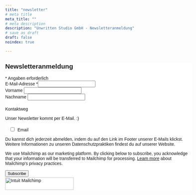 ```yaml
---
title: "newsletter"
# meta title
meta_title: ""
# meta description
description: "Unwritten Studio GmbH - Newsletteranmeldung"
# save as draft
draft: false
noindex: true

---
```


<div id="mc_embed_shell">
      <link href="//cdn-images.mailchimp.com/embedcode/classic-061523.css" rel="stylesheet" type="text/css">
  <style type="text/css">
        #mc_embed_signup{background:#fff; clear:left; font:14px Helvetica,Arial,sans-serif; width: 600px;}
        /* Add your own Mailchimp form style overrides in your site stylesheet or in this style block.
           We recommend moving this block and the preceding CSS link to the HEAD of your HTML file. */
</style><style type="text/css">
        #mc-embedded-subscribe-form input[type=checkbox]{display: inline; width: auto;margin-right: 10px;}
#mergeRow-gdpr {margin-top: 20px;}
#mergeRow-gdpr fieldset label {font-weight: normal;}
#mc-embedded-subscribe-form .mc_fieldset{border:none;min-height: 0px;padding-bottom:0px;}
</style>
<div id="mc_embed_signup">
    <form action="https://studio.us11.list-manage.com/subscribe/post?u=2be15d9421bd30e86635a36bd&amp;id=9aea578bcf&amp;v_id=4919&amp;f_id=00d324e0f0" method="post" id="mc-embedded-subscribe-form" name="mc-embedded-subscribe-form" class="validate" target="_blank">
        <div id="mc_embed_signup_scroll"><h2>Newsletteranmeldung</h2>
            <div class="indicates-required"><span class="asterisk">*</span> Angaben erforderlich</div>
            <div class="mc-field-group"><label for="mce-EMAIL">E-Mail-Adresse <span class="asterisk">*</span></label><input type="email" name="EMAIL" class="required email" id="mce-EMAIL" required="" value=""></div><div class="mc-field-group"><label for="mce-FNAME">Vorname </label><input type="text" name="FNAME" class=" text" id="mce-FNAME" value=""></div><div class="mc-field-group"><label for="mce-LNAME">Nachname </label><input type="text" name="LNAME" class=" text" id="mce-LNAME" value=""></div><div id="mergeRow-gdpr" class="mergeRow gdpr-mergeRow content__gdprBlock mc-field-group"><div class="content__gdpr"><label>Kontaktweg</label><p>Unser Newsletter kommt per E-Mail. :)</p><fieldset class="mc_fieldset gdprRequired mc-field-group" name="interestgroup_field"><label class="checkbox subfield" for="gdpr47594"><input type="checkbox" id="gdpr_47594" name="gdpr[47594]" class="gdpr" value="Y"><span>Email</span></label></fieldset><p>Du kannst dich jederzeit abmelden, indem du auf den Link im Footer unserer E-Mails klickst. Weitere Informationen zu unseren Datenschutzpraktiken findest du auf unserer Website.</p></div><div class="content__gdprLegal"><p>We use Mailchimp as our marketing platform. By clicking below to subscribe, you acknowledge that your information will be transferred to Mailchimp for processing. <a href="https://mailchimp.com/legal/terms">Learn more</a> about Mailchimp's privacy practices.</p></div></div>
        <div id="mce-responses" class="clear foot">
            <div class="response" id="mce-error-response" style="display: none;"></div>
            <div class="response" id="mce-success-response" style="display: none;"></div>
        </div>
    <div aria-hidden="true" style="position: absolute; left: -5000px;">
        /* real people should not fill this in and expect good things - do not remove this or risk form bot signups */
        <input type="text" name="b_2be15d9421bd30e86635a36bd_9aea578bcf" tabindex="-1" value="">
    </div>
        <div class="optionalParent">
            <div class="clear foot">
                <input type="submit" name="subscribe" id="mc-embedded-subscribe" class="button" value="Subscribe">
                <p style="margin: 0px auto;"><a href="http://eepurl.com/iXw132" title="Mailchimp – Einfaches, schnelles E-Mail-Marketing"><span style="display: inline-block; background-color: transparent; border-radius: 4px;"><img class="refferal_badge" src="https://digitalasset.intuit.com/render/content/dam/intuit/mc-fe/en_us/images/intuit-mc-rewards-text-dark.svg" alt="Intuit Mailchimp" style="width: 220px; height: 40px; display: flex; padding: 2px 0px; justify-content: center; align-items: center;"></span></a></p>
            </div>
        </div>
    </div>
</form>
</div>
<script type="text/javascript" src="//s3.amazonaws.com/downloads.mailchimp.com/js/mc-validate.js"></script><script type="text/javascript">(function($) {window.fnames = new Array(); window.ftypes = new Array();fnames[0]='EMAIL';ftypes[0]='email';fnames[1]='FNAME';ftypes[1]='text';fnames[2]='LNAME';ftypes[2]='text';fnames[3]='ADDRESS';ftypes[3]='address';fnames[4]='PHONE';ftypes[4]='phone';fnames[5]='BIRTHDAY';ftypes[5]='birthday';}(jQuery));var $mcj = jQuery.noConflict(true);</script></div>

